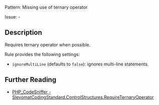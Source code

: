 Pattern: Missing use of ternary operator

Issue: -

## Description

Requires ternary operator when possible.

Rule provides the following settings:

* `ignoreMultiLine` (defaults to `false`): ignores multi-line statements.

## Further Reading

* [PHP_CodeSniffer - SlevomatCodingStandard.ControlStructures.RequireTernaryOperator](https://github.com/slevomat/coding-standard/blob/master/doc/control-structures.md#slevomatcodingstandardcontrolstructuresrequireternaryoperator-)